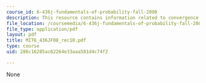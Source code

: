 ```yaml
---
course_id: 6-436j-fundamentals-of-probability-fall-2008
description: This resource contains information related to convergence of random variable.
file_location: /coursemedia/6-436j-fundamentals-of-probability-fall-2008/286c16285ac62264e33aaa581d4c74f2_MIT6_436JF08_rec10.pdf
file_type: application/pdf
layout: pdf
title: MIT6_436JF08_rec10.pdf
type: course
uid: 286c16285ac62264e33aaa581d4c74f2

---
```

None